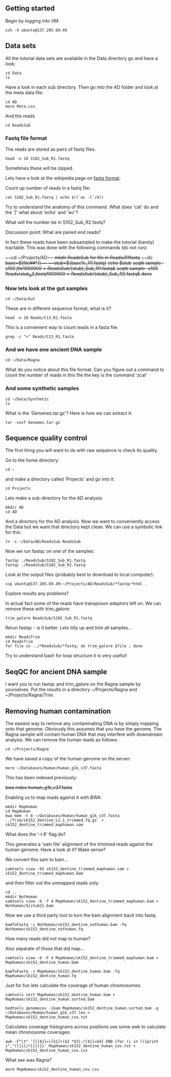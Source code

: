 ## Getting started


Begin by logging into VM:

```
ssh -X ubuntu@137.205.69.49
```

## Data sets

All the tutorial data sets are available in the Data directory go and have a look:

```
cd Data
ls
```

Have a look in each sub directory. Then go into the AD folder and look at the meta data file:

```
cd AD
more Meta.csv 
```

And the reads

```
cd ReadsSub
```

### Fastq file format

The reads are stored as pairs of fastq files.
```
head -n 10 S102_Sub_R1.fastq
```
Sometimes these will be zipped.

Lets have a look at the wikipedia page on [fastq format](https://en.wikipedia.org/wiki/FASTQ_format).

Count up number of reads in a fastq file:

```
cat S102_Sub_R1.fastq | echo $((`wc -l`/4))
```

Try to understand the anatomy of this command. What does 'cat' do and the '|' what about 'echo' and 'wc'? 


What will the number be in S102_Sub_R2.fastq?

Discussion point: What are paired end reads?

In fact these reads have been subsampled to make the tutorial (barely) tractable. This 
was done with the following commands (do not run):

~~cd ~/Projects/AD~~
~~mkdir ReadsSub~~
~~for file in Reads/*R1*fastq~~
~~do
    ~~base=${file##*/}~~
    ~~stub=${base%_R1.fastq}~~
    ~~echo $stub~~
    ~~seqtk sample -s100 $file 1000000 > ReadsSub/${stub}_Sub_R1.fastq&~~
    ~~seqtk sample -s100 Reads/${stub}_R2.fastq 1000000 > ReadsSub/${stub}_Sub_R2.fastq&~~
~~done~~


### Now lets look at the gut samples

```
cd ~/Data/Gut
```

These are in different sequence format, what is it?

```
head -n 10 Reads/C13_R1.fasta
```

This is a convenient way to count reads in a fasta file:
```
grep -c ">" Reads/C13_R1.fasta
```


### And we have one ancient DNA sample

```
cd ~/Data/Ragna
```

What do you notice about this file format. Can you figure out a command to count the number of reads in this file the key is the command 'zcat'

### And some synthetic samples

```
cd ~/Data/Synthetic
ls
```

What is the 'Genomes.tar.gz'? Here is how we can extract it:

```
tar -xvzf Genomes.tar.gz
```

## Sequence quality control

The first thing you will want to do with raw sequence is check its quality. 

Go to the home directory:

```
cd ~
```

and make a directory called 'Projects' and go into it:

```
cd Projects
```

Lets make a sub-directory for the AD analysis:

```
mkdir AD
cd AD
```

And a directory for the AD analysis. Now we want to conveniently access the Data but we 
want that directory kept clean. We can use a symbolic link for this:

```
ln -s ~/Data/AD/ReadsSub ReadsSub
```

Now we run fastqc on one of the samples:
```
fastqc ./ReadsSub/S102_Sub_R1.fastq
fastqc ./ReadsSub/S102_Sub_R2.fastq
```

Look at the output files (probably best to download to local computer):
```
scp ubuntu@137.205.69.49:~/Projects/AD/ReadsSub/*fastqc*html .
```

Explore results any problems?

In actual fact some of the reads have transposon adaptors left on. We can remove these with trim_galore:

```
trim_galore ReadsSub/S102_Sub_R1.fastq 
```

Rerun fastqc - is it better. Lets tidy up and trim all samples...


```
mkdir ReadsTrim
cd ReadsTrim
for file in ../*ReadsSub/*fastq; do trim_galore $file ; done
```

Try to understand bash for loop structure it is very useful!

## SeqQC for ancient DNA sample

I want you to run fastqc and trim_galore on the Ragna sample by yourselves. Put the results in a directory ~/Projects/Ragna and ~/Projects/Ragna/Trim.

## Removing human contamination 

The easiest way to remove any contaminating DNA is by simply mapping onto that genome. Obviously this assumes that you have the genome. The Ragna sample will contain human DNA
that may interfere with downstream analysis. We can remove the human reads as follows:

```
cd ~/Projects/Ragna
```

We have saved a copy of the human genome on the server:

```
more ~/Databases/Human/human_g1k_v37.fasta
```

This has been indexed previously:

~~bwa index human_g1k_v37.fasta~~

Enabling us to map reads against it with BWA:

```
mkdir MapHuman
cd MapHuman
bwa mem -t 8 ~/Databases/Human/human_g1k_v37.fasta ../Trim/sk152_dentine_L1.1_trimmed.fq.gz  > sk152_dentine_trimmed_maphuman.sam
```

What does the '-t 8' flag do?

This generates a 'sam file' alignment of the trimmed reads against the human genome. Have a look at it? Make sense?


We convert this sam to bam...

```
samtools view -bS sk152_dentine_trimmed_maphuman.sam > sk152_dentine_trimmed_maphuman.bam
```

and then filter out the *unmapped* reads only:

```
cd ..
mkdir NotHuman
samtools view -b -f 4 MapHuman/sk152_dentine_trimmed_maphuman.bam > NotHuman/${stub2}.bam
```

Now we use a third party tool to turn the bam alignment back into fastq:

```
bamToFastq -i NotHuman/sk152_dentine_nothuman.bam -fq NotHuman/sk152_dentine_nothuman.fq
```

How many reads did not map to human?

Also separate of those that did map...

```
samtools view -b -F 4 MapHuman/sk152_dentine_trimmed_maphuman.bam > MapHuman/sk152_dentine_human.bam

bamToFastq -i MapHuman/sk152_dentine_human.bam -fq MapHuman/sk152_dentine_human.fq

```

Just for fun lets calculate the coverage of human chromosomes:

```
samtools sort MapHuman/sk152_dentine_human.bam > MapHuman/sk152_dentine_human.sorted.bam

bedtools genomecov -ibam MapHuman/sk152_dentine_human.sorted.bam -g ~/Databases/Human/human_g1k_v37.len > MapHuman/sk152_dentine_human_cov.txt
```

Calculates coverage histograms across positions use some awk to calculate mean chromosome coverages:
```
awk -F"\t" '{l[$1]=l[$1]+($2 *$3);r[$1]=$4} END {for (i in l){print i","(l[i]/r[i])}}' MapHuman/sk152_dentine_human_cov.txt > MapHuman/sk152_dentine_human_cov.csv
```

What sex was Ragna?
```
more MapHuman/sk152_dentine_human_cov.csv
```